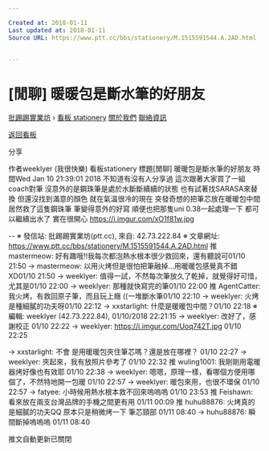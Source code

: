 ```yaml
---

Created at: 2018-01-11
Last updated at: 2018-01-11
Source URL: https://www.ptt.cc/bbs/stationery/M.1515591544.A.2AD.html


---
```


# [閒聊] 暖暖包是斷水筆的好朋友


[批踢踢實業坊](https://www.ptt.cc/) › [看板 stationery](https://www.ptt.cc/bbs/stationery/index.html) [關於我們](https://www.ptt.cc/about.html) [聯絡資訊](https://www.ptt.cc/contact.html)

[返回看板](https://www.ptt.cc/bbs/stationery/index.html)

分享

作者weeklyer (我很快樂)
看板stationery
標題\[閒聊\] 暖暖包是斷水筆的好朋友
時間Wed Jan 10 21:39:01 2018
不知道有沒有人分享過 這次跟著大家買了一組coach對筆 沒意外的是鋼珠筆是處於水斷斷續續的狀態 也有試著找SARASA來替換 但還沒找到滿意的顏色 就在氣溫很冷的現在 突發奇想的把筆芯放在暖暖包中間 居然救了這隻鋼珠筆 筆變得意外的好寫 順便也把那隻uni 0.38一起處理一下 都可以繼續出水了 實在很開心 <https://i.imgur.com/xO1f81w.jpg>

\-- ※ 發信站: 批踢踢實業坊(ptt.cc), 來自: 42.73.222.84 ※ 文章網址: <https://www.ptt.cc/bbs/stationery/M.1515591544.A.2AD.html>
推 mastermeow: 好有趣哦!!我每次都泡熱水根本很少救回來，還有聽說可01/10 21:50
→ mastermeow: 以用火烤但是很怕把筆融掉...用暖暖包感覺真不錯XD01/10 21:50
→ weeklyer: 值得一試，不然每次筆放久了乾掉，就覺得好可惜，尤其是01/10 22:00
→ weeklyer: 那種就快寫完的筆01/10 22:00
推 AgentCatter: 我火烤，有救回原子筆，而且玩上癮 ((一堆斷水筆01/10 22:10
→ weeklyer: 火烤是種細膩的功夫呀01/10 22:12
→ xxstarlight: 什麼是暖暖包中間？01/10 22:18
※ 編輯: weeklyer (42.73.222.84), 01/10/2018 22:21:15
→ weeklyer: 改好了，感謝校正 01/10 22:22
→ weeklyer: <https://i.imgur.com/Uoq742T.jpg> 01/10 22:25

→ xxstarlight: 不會 是用暖暖包夾住筆芯嗎？還是放在哪裡？ 01/10 22:27
→ weeklyer: 夾起來，我有放照片參考了 01/10 22:32
推 wuling1001: 我剛剛用電暖器烤好像也有效耶 01/10 22:38
→ weeklyer: 嗯嗯，原理一樣，看哪個方便用哪個了，不然特地開一包暖 01/10 22:57
→ weeklyer: 暖包來用，也很不環保 01/10 22:57
→ fatyee: 小時候用熱水根本救不回來嗚嗚嗚 01/10 23:53
推 Feishawn: 看來放在兩支台灣品牌的手機之間更有用 01/11 00:09
推 huhu88876: 火烤真的是細膩的功夫QQ 原本只是稍微烤一下 筆芯頸部 01/11 08:40
→ huhu88876: 瞬間斷掉嗚嗚嗚 01/11 08:40

推文自動更新已關閉

